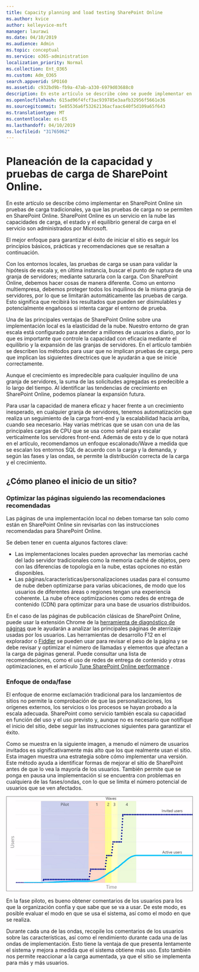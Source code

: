 ```yaml
---
title: Capacity planning and load testing SharePoint Online
ms.author: kvice
author: kelleyvice-msft
manager: laurawi
ms.date: 04/10/2019
ms.audience: Admin
ms.topic: conceptual
ms.service: o365-administration
localization_priority: Normal
ms.collection: Ent_O365
ms.custom: Adm_O365
search.appverid: SPO160
ms.assetid: c932bd9b-fb9a-47ab-a330-6979d03688c0
description: En este artículo se describe cómo se puede implementar en SharePoint Online sin realizar pruebas de carga tradicionales, ya que no está permitido.
ms.openlocfilehash: 615ad96f4fcf3ac939785e3aafb32956f5661e36
ms.sourcegitcommit: 5e85536a6f53262136acfaac640f5d109a65f643
ms.translationtype: MT
ms.contentlocale: es-ES
ms.lasthandoff: 04/10/2019
ms.locfileid: "31765062"
---
```

# <a name="capacity-planning-and-load-testing-sharepoint-online"></a>Planeación de la capacidad y pruebas de carga de SharePoint Online.

En este artículo se describe cómo implementar en SharePoint Online sin pruebas de carga tradicionales, ya que las pruebas de carga no se permiten en SharePoint Online. SharePoint Online es un servicio en la nube las capacidades de carga, el estado y el equilibrio general de carga en el servicio son administrados por Microsoft.
  
El mejor enfoque para garantizar el éxito de iniciar el sitio es seguir los principios básicos, prácticas y recomendaciones que se resaltan a continuación.
  
Con los entornos locales, las pruebas de carga se usan para validar la hipótesis de escala y, en última instancia, buscar el punto de ruptura de una granja de servidores; mediante saturarla con la carga. Con SharePoint Online, debemos hacer cosas de manera diferente. Como un entorno multiempresa, debemos proteger todos los inquilinos de la misma granja de servidores, por lo que se limitarán automáticamente las pruebas de carga. Esto significa que recibirá los resultados que pueden ser disimulables y potencialmente engañosos si intenta cargar el entorno de prueba.
  
Una de las principales ventajas de SharePoint Online sobre una implementación local es la elasticidad de la nube. Nuestro entorno de gran escala está configurado para atender a millones de usuarios a diario, por lo que es importante que controle la capacidad con eficacia mediante el equilibrio y la expansión de las granjas de servidores. En el artículo también se describen los métodos para usar que no implican pruebas de carga, pero que implican las siguientes directrices que le ayudarán a que se inicie correctamente. 
  
Aunque el crecimiento es impredecible para cualquier inquilino de una granja de servidores, la suma de las solicitudes agregadas es predecible a lo largo del tiempo. Al identificar las tendencias de crecimiento en SharePoint Online, podemos planear la expansión futura.
  
Para usar la capacidad de manera eficaz y hacer frente a un crecimiento inesperado, en cualquier granja de servidores, tenemos automatización que realiza un seguimiento de la carga front-end y la escalabilidad hacia arriba, cuando sea necesario. Hay varias métricas que se usan con una de las principales cargas de CPU que se usa como señal para escalar verticalmente los servidores front-end. Además de esto y de lo que notará en el artículo, recomendamos un enfoque escalonado/Wave a medida que se escalan los entornos SQL de acuerdo con la carga y la demanda, y según las fases y las ondas, se permite la distribución correcta de la carga y el crecimiento. 
  
## <a name="how-do-i-plan-for-a-site-launch"></a>¿Cómo planeo el inicio de un sitio?

### <a name="optimize-pages-by-following-recommended-guidelines"></a>Optimizar las páginas siguiendo las recomendaciones recomendadas
Las páginas de una implementación local no deben tomarse tan solo como están en SharePoint Online sin revisarlas con las instrucciones recomendadas para SharePoint Online.

Se deben tener en cuenta algunos factores clave:
- Las implementaciones locales pueden aprovechar las memorias caché del lado servidor tradicionales como la memoria caché de objetos, pero con las diferencias de topología en la nube, estas opciones no están disponibles.
- Las páginas/características/personalizaciones usadas para el consumo de nube deben optimizarse para varias ubicaciones, de modo que los usuarios de diferentes áreas o regiones tengan una experiencia coherente. La nube ofrece optimizaciones como redes de entrega de contenido (CDN) para optimizar para una base de usuarios distribuidos.

En el caso de las páginas de publicación clásicas de SharePoint Online, puede usar la extensión Chrome de la [herramienta de diagnóstico de páginas](https://aka.ms/perftool) que le ayudarán a analizar las principales páginas de aterrizaje usadas por los usuarios.
Las herramientas de desarrollo F12 en el explorador o [Fiddler](https://www.telerik.com/download/fiddler) se pueden usar para revisar el peso de la página y se debe revisar y optimizar el número de llamadas y elementos que afectan a la carga de páginas general. Puede consultar una lista de recomendaciones, como el uso de redes de entrega de contenido y otras optimizaciones, en el artículo [Tune SharePoint Online performance](https://aka.ms/tuneSPO) .

### <a name="wave--phase-approach"></a>Enfoque de onda/fase
El enfoque de enorme exclamación tradicional para los lanzamientos de sitios no permite la comprobación de que las personalizaciones, los orígenes externos, los servicios o los procesos se hayan probado a la escala adecuada. SharePoint como servicio también escala su capacidad en función del uso y el uso previsto y, aunque no es necesario que notifique el inicio del sitio, debe seguir las instrucciones siguientes para garantizar el éxito.
  
Como se muestra en la siguiente imagen, a menudo el número de usuarios invitados es significativamente más alto que los que realmente usan el sitio. Esta imagen muestra una estrategia sobre cómo implementar una versión. Este método ayuda a identificar formas de mejorar el sitio de SharePoint antes de que lo vea la mayoría de los usuarios. También permite que se ponga en pausa una implementación si se encuentra con problemas en cualquiera de las fases/ondas, con lo que se limita el número potencial de usuarios que se ven afectados.
  
![Gráfico que muestra los usuarios invitados y activos](media/0bc14a20-9420-4986-b9b9-fbcd2c6e0fb9.png)
  
En la fase piloto, es bueno obtener comentarios de los usuarios para los que la organización confía y que sabe que se va a usar. De este modo, es posible evaluar el modo en que se usa el sistema, así como el modo en que se realiza.
  
Durante cada una de las ondas, recopile los comentarios de los usuarios sobre las características, así como el rendimiento durante cada una de las ondas de implementación. Esto tiene la ventaja de que presenta lentamente el sistema y mejora a medida que el sistema obtiene más uso. Esto también nos permite reaccionar a la carga aumentada, ya que el sitio se implementa para más y más usuarios.
